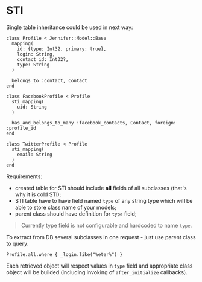 # STI

Single table inheritance could be used in next way:
```crystal
class Profile < Jennifer::Model::Base
  mapping(
    id: {type: Int32, primary: true},
    login: String,
    contact_id: Int32?,
    type: String
  )

  belongs_to :contact, Contact
end

class FacebookProfile < Profile
  sti_mapping(
    uid: String
  )

  has_and_belongs_to_many :facebook_contacts, Contact, foreign: :profile_id
end

class TwitterProfile < Profile
  sti_mapping(
    email: String
  )
end
```

Requirements:

- created table for STI should include **all** fields of all subclasses (that's why it is cold STI);
- STI table have to have field named `type` of any string type which will be able to store class name of your models;
- parent class should have definition for `type` field;

> Currently type field is not configurable and hardcoded to name `type`.

To extract from DB several subclasses in one request - just use parent class to query:

```crystal
Profile.all.where { _login.like("%eter%") }
```

Each retrieved object will respect values in `type` field and appropriate class object will be builded (including invoking of `after_initialize` callbacks).